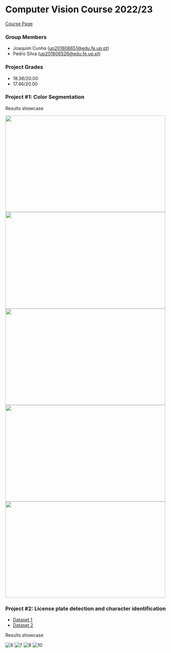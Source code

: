 # Computer Vision Course 2022/23 
[Course Page](https://sigarra.up.pt/feup/pt/ucurr_geral.ficha_uc_view?pv_ocorrencia_id=461232)  
    
### Group Members
 * Joaquim Cunha    (up201806651@edu.fe.up.pt) 
 * Pedro Silva    (up201806526@edu.fe.up.pt)

### Project Grades
 * 18.36/20.00
 * 17.46/20.00

### Project #1: Color Segmentation
Results showcase

<img src="https://github.com/pedrosilva2703/VC-FEUP/assets/78810496/85786ada-dbd1-4b07-bf4d-5cf895a9c911" style=" width:500px ; height:300px "  >
<img src="https://github.com/pedrosilva2703/VC-FEUP/assets/78810496/a32c1a2d-3258-4cc0-9958-b2551c51dee8" style=" width:500px ; height:300px "  >
<img src="https://github.com/pedrosilva2703/VC-FEUP/assets/78810496/b5e1cb2f-c87c-4954-8324-25482d40b438" style=" width:500px ; height:300px "  >
<img src="https://github.com/pedrosilva2703/VC-FEUP/assets/78810496/686e662f-dc1f-4a8d-a272-6ce537638eda" style=" width:500px ; height:300px "  >
<img src="https://github.com/pedrosilva2703/VC-FEUP/assets/78810496/2aab8215-605b-4434-88f2-76db70f3dd00" style=" width:500px ; height:300px "  >

### Project #2: License plate detection and character identification
 * [Dataset 1](https://www.kaggle.com/datasets/andrewmvd/car-plate-detection)
 * [Dataset 2](https://www.kaggle.com/datasets/francescopettini/license-plate-characters-detection-ocr)

Results showcase

![6](https://github.com/pedrosilva2703/VC-FEUP/assets/78810496/6292c961-5369-496b-b90c-59e89775e9ca)
![7](https://github.com/pedrosilva2703/VC-FEUP/assets/78810496/41180f96-86da-4a7b-a405-50ffedada45d)
![8](https://github.com/pedrosilva2703/VC-FEUP/assets/78810496/bb10d0d6-0c04-4841-927a-4ba3e2bb137b)
![10](https://github.com/pedrosilva2703/VC-FEUP/assets/78810496/c4c514d9-efcf-473d-b968-afe3d75661dc)


